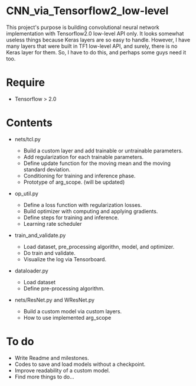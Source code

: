 # CNN_via_Tensorflow2_low-level
This project's purpose is building convolutional neural network implementation with Tensorflow2.0 low-level API only. It looks somewhat useless things because Keras layers are so easy to handle. However, I have many layers that were built in TF1 low-level API, and surely, there is no Keras layer for them. So, I have to do this, and perhaps some guys need it too.

# Require
- Tensorflow > 2.0

# Contents
- nets/tcl.py
    - Build a custom layer and add trainable or untrainable parameters.
    - Add regularization for each trainable parameters.
    - Define update function for the moving mean and the moving standard deviation.
    - Conditioning for training and inference phase.
    - Prototype of arg_scope. (will be updated)
    
- op_util.py
    - Define a loss function with regularization losses.
    - Build optimizer with computing and applying gradients.
    - Define steps for training and inference.
    - Learning rate scheduler
    
- train_and_validate.py
    - Load dataset, pre_processing algorithn, model, and optimizer.
    - Do train and validate.
    - Visualize the log via Tensorboard.
    
- dataloader.py
    - Load dataset
    - Define pre-processing algorithm.
    
- nets/ResNet.py and WResNet.py
    - Build a custom model via custom layers.
    - How to use implemented arg_scope

# To do
- Write Readme and milestones.
- Codes to save and load models without a checkpoint.
- Improve readability of a custom model.
- Find more things to do...
